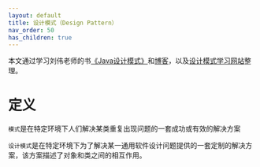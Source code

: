 ```yaml
---
layout: default
title: 设计模式（Design Pattern）
nav_order: 50
has_children: true
---
```


本文通过学习刘伟老师的书[《Java设计模式》](https://book.douban.com/subject/30173863/)和[博客](https://blog.csdn.net/lovelion/article/details/17517213)，以及[设计模式学习网站](https://refactoringguru.cn/design-patterns)整理。

# 定义

`模式`是在特定环境下人们解决某类重复出现问题的一套成功或有效的解决方案

`设计模式`是在特定环境下为了解决某一通用软件设计问题提供的一套定制的解决方案，该方案描述了对象和类之间的相互作用。
